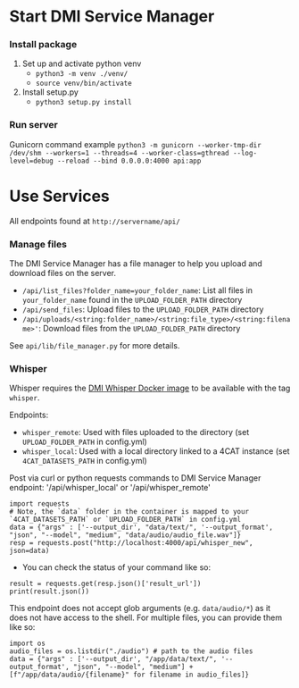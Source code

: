 # Start DMI Service Manager

### Install package
1. Set up and activate python venv
    - `python3 -m venv ./venv/`
    - `source venv/bin/activate`
2. Install setup.py
    - `python3 setup.py install`

### Run server
Gunicorn command example
`python3 -m gunicorn --worker-tmp-dir /dev/shm --workers=1 --threads=4 --worker-class=gthread --log-level=debug --reload --bind 0.0.0.0:4000 api:app`

# Use Services
All endpoints found at `http://servername/api/`

### Manage files
The DMI Service Manager has a file manager to help you upload and download files on the server.
- `/api/list_files?folder_name=your_folder_name`: List all files in `your_folder_name` found in the `UPLOAD_FOLDER_PATH` directory
- `/api/send_files`: Upload files to the `UPLOAD_FOLDER_PATH` directory
- `/api/uploads/<string:folder_name>/<string:file_type>/<string:filename>'`: Download files from the `UPLOAD_FOLDER_PATH` directory

See `api/lib/file_manager.py` for more details.

### Whisper
Whisper requires the [DMI Whisper Docker image](https://github.com/digitalmethodsinitiative/dmi_dockerized_services/tree/main/openai_whisper) to be available with the tag `whisper`.

Endpoints:
- `whisper_remote`: Used with files uploaded to the directory (set `UPLOAD_FOLDER_PATH` in config.yml)
- `whisper_local`: Used with a local directory linked to a 4CAT instance (set `4CAT_DATASETS_PATH` in config.yml)

Post via curl or python requests commands to DMI Service Manager endpoint: '/api/whisper_local' or '/api/whisper_remote'
```
import requests
# Note, the `data` folder in the container is mapped to your `4CAT_DATASETS_PATH` or `UPLOAD_FOLDER_PATH` in config.yml
data = {"args" : ['--output_dir', "data/text/", '--output_format', "json", "--model", "medium", "data/audio/audio_file.wav"]}
resp = requests.post("http://localhost:4000/api/whisper_new", json=data)
```
  - You can check the status of your command like so:
```
result = requests.get(resp.json()['result_url'])
print(result.json())
```

This endpoint does not accept glob arguments (e.g. `data/audio/*`) as it does not have access to the shell. For multiple
files, you can provide them like so:
```
import os
audio_files = os.listdir("./audio") # path to the audio files
data = {"args" : ['--output_dir', "/app/data/text/", '--output_format', "json", "--model", "medium"] +[f"/app/data/audio/{filename}" for filename in audio_files]}
```

